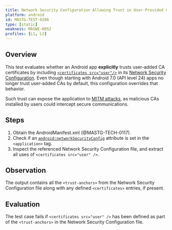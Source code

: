 ```yaml
---
title: Network Security Configuration Allowing Trust in User-Provided CAs
platform: android
id: MASTG-TEST-0286
type: [static]
weakness: MASWE-0052
profiles: [L1, L2]
---
```


## Overview

This test evaluates whether an Android app **explicitly** trusts user-added CA certificates by including [`<certificates src="user"/>`](https://developer.android.com/privacy-and-security/security-config#certificates) in its [Network Security Configuration](https://developer.android.com/privacy-and-security/security-config#CustomTrust). Even though starting with Android 7.0 (API level 24) apps no longer trust user-added CAs by default, this configuration overrides that behavior.

Such trust can expose the application to [MITM attacks](../../../Document/0x04f-Testing-Network-Communication.md#intercepting-network-traffic-through-mitm), as malicious CAs installed by users could intercept secure communications.

## Steps

1. Obtain the AndroidManifest.xml (@MASTG-TECH-0117).
2. Check if an [`android:networkSecurityConfig`](https://developer.android.com/guide/topics/manifest/application-element#networkSecurityConfig) attribute is set in the `<application>` tag.
3. Inspect the referenced Network Security Configuration file, and extract all uses of `<certificates src="user" />`.

## Observation

The output contains all the `<trust-anchors>` from the Network Security Configuration file along with any defined `<certificates>` entries, if present.

## Evaluation

The test case fails if `<certificates src="user" />` has been defined as part of the `<trust-anchors>` in the Network Security Configuration file.
